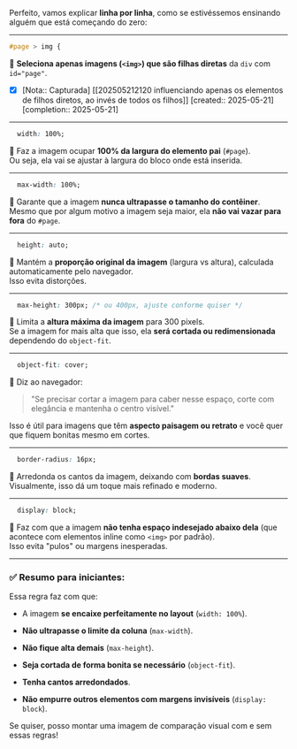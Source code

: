 
Perfeito, vamos explicar **linha por linha**, como se estivéssemos ensinando alguém que está começando do zero:

---

```css
#page > img {
```

🔹 **Seleciona apenas imagens (`<img>`) que são filhas diretas** da `div` com `id="page"`.

- [x] [Nota:: Capturada]  [[202505212120 influenciando apenas os elementos de filhos diretos, ao invés de todos os filhos]]  [created:: 2025-05-21]  [completion:: 2025-05-21]

---

```css
  width: 100%;
```

🔹 Faz a imagem ocupar **100% da largura do elemento pai** (`#page`).  
Ou seja, ela vai se ajustar à largura do bloco onde está inserida.

---

```css
  max-width: 100%;
```

🔹 Garante que a imagem **nunca ultrapasse o tamanho do contêiner**.  
Mesmo que por algum motivo a imagem seja maior, ela **não vai vazar para fora** do `#page`.

---

```css
  height: auto;
```

🔹 Mantém a **proporção original da imagem** (largura vs altura), calculada automaticamente pelo navegador.  
Isso evita distorções.

---

```css
  max-height: 300px; /* ou 400px, ajuste conforme quiser */
```

🔹 Limita a **altura máxima da imagem** para 300 pixels.  
Se a imagem for mais alta que isso, ela **será cortada ou redimensionada** dependendo do `object-fit`.

---

```css
  object-fit: cover;
```

🔹 Diz ao navegador:

> "Se precisar cortar a imagem para caber nesse espaço, corte com elegância e mantenha o centro visível."

Isso é útil para imagens que têm **aspecto paisagem ou retrato** e você quer que fiquem bonitas mesmo em cortes.

---

```css
  border-radius: 16px;
```

🔹 Arredonda os cantos da imagem, deixando com **bordas suaves**.  
Visualmente, isso dá um toque mais refinado e moderno.

---

```css
  display: block;
```

🔹 Faz com que a imagem **não tenha espaço indesejado abaixo dela** (que acontece com elementos inline como `<img>` por padrão).  
Isso evita "pulos" ou margens inesperadas.

---

### ✅ Resumo para iniciantes:

Essa regra faz com que:

- A imagem **se encaixe perfeitamente no layout** (`width: 100%`).
    
- **Não ultrapasse o limite da coluna** (`max-width`).
    
- **Não fique alta demais** (`max-height`).
    
- **Seja cortada de forma bonita se necessário** (`object-fit`).
    
- **Tenha cantos arredondados**.
    
- **Não empurre outros elementos com margens invisíveis** (`display: block`).
    

Se quiser, posso montar uma imagem de comparação visual com e sem essas regras!
